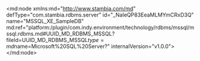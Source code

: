 <?xml version="1.0" encoding="UTF-8"?>
<md:node xmlns:md="http://www.stambia.com/md" defType="com.stambia.rdbms.server" id="_NaIeQP83EeaMLMYmCRxD3Q" name="MSSQL_XE_SampleDB" md:ref="platform:/plugin/com.indy.environment/technology/rdbms/mssql/mssql.rdbms.md#UUID_MD_RDBMS_MSSQL?fileId=UUID_MD_RDBMS_MSSQL$type=md$name=Microsoft%20SQL%20Server?" internalVersion="v1.0.0">
  <attribute defType="com.stambia.rdbms.server.url" id="_NaIeQf83EeaMLMYmCRxD3Q" value="jdbc:sqlserver://localhost;instance=SQLEXPRESS;databaseName=training"/>
  <attribute defType="com.stambia.rdbms.server.driver" id="_NaIeQv83EeaMLMYmCRxD3Q" value="com.microsoft.sqlserver.jdbc.SQLServerDriver"/>
  <attribute defType="com.stambia.rdbms.server.user" id="_NaIeQ_83EeaMLMYmCRxD3Q" value="jms"/>
  <attribute defType="com.stambia.rdbms.server.password" id="_NaIeRP83EeaMLMYmCRxD3Q" value="B06597DB1077A80133D3E17CF04E8BCB"/>
  <attribute defType="com.stambia.rdbms.server.module" id="_eTHAgHbFEeqWJJXkTfAvJw" value="Microsoft SQL Server"/>
  <node defType="com.stambia.rdbms.schema" id="_NaIeRf83EeaMLMYmCRxD3Q" name="training.dbo">
    <attribute defType="com.stambia.rdbms.schema.catalog.name" id="_NaIeRv83EeaMLMYmCRxD3Q" value="training"/>
    <attribute defType="com.stambia.rdbms.schema.name" id="_NaIeR_83EeaMLMYmCRxD3Q" value="dbo"/>
    <attribute defType="com.stambia.rdbms.schema.rejectMask" id="_NaIeSP83EeaMLMYmCRxD3Q" value="R_[targetName]"/>
    <attribute defType="com.stambia.rdbms.schema.loadMask" id="_NaJFUP83EeaMLMYmCRxD3Q" value="L[number]_[targetName]"/>
    <attribute defType="com.stambia.rdbms.schema.integrationMask" id="_NaJFUf83EeaMLMYmCRxD3Q" value="I_[targetName]"/>
    <node defType="com.stambia.rdbms.datastore" id="_dezbwf83EeaMLMYmCRxD3Q" name="dim_geo">
      <attribute defType="com.stambia.rdbms.datastore.name" id="_de0C0P83EeaMLMYmCRxD3Q" value="dim_geo"/>
      <attribute defType="com.stambia.rdbms.datastore.type" id="_de0C0f83EeaMLMYmCRxD3Q" value="TABLE"/>
      <node defType="com.stambia.rdbms.column" id="_dm9SMP83EeaMLMYmCRxD3Q" name="id_geo" position="1">
        <attribute defType="com.stambia.rdbms.column.nullable" id="_dm9SMf83EeaMLMYmCRxD3Q" value="0"/>
        <attribute defType="com.stambia.rdbms.column.size" id="_dm9SMv83EeaMLMYmCRxD3Q" value="10"/>
        <attribute defType="com.stambia.rdbms.column.type" id="_dm9SM_83EeaMLMYmCRxD3Q" value="int identity"/>
        <attribute defType="com.stambia.rdbms.column.autoIncrement" id="_dm9SNP83EeaMLMYmCRxD3Q" value="true"/>
        <attribute defType="com.stambia.rdbms.column.name" id="_dm9SNf83EeaMLMYmCRxD3Q" value="id_geo"/>
        <attribute defType="com.stambia.rdbms.column.digits" id="_dm9SNv83EeaMLMYmCRxD3Q" value="0"/>
        <attribute defType="com.stambia.rdbms.column.scd" id="_fnveMP83EeaMLMYmCRxD3Q" value="surrogateKey"/>
      </node>
      <node defType="com.stambia.rdbms.column" id="_dm_ucP83EeaMLMYmCRxD3Q" name="dt_end_date" position="2">
        <attribute defType="com.stambia.rdbms.column.nullable" id="_dm_ucf83EeaMLMYmCRxD3Q" value="1"/>
        <attribute defType="com.stambia.rdbms.column.size" id="_dm_ucv83EeaMLMYmCRxD3Q" value="23"/>
        <attribute defType="com.stambia.rdbms.column.type" id="_dnAVgP83EeaMLMYmCRxD3Q" value="datetime"/>
        <attribute defType="com.stambia.rdbms.column.autoIncrement" id="_dnAVgf83EeaMLMYmCRxD3Q" value="false"/>
        <attribute defType="com.stambia.rdbms.column.name" id="_dnAVgv83EeaMLMYmCRxD3Q" value="dt_end_date"/>
        <attribute defType="com.stambia.rdbms.column.digits" id="_dnAVg_83EeaMLMYmCRxD3Q" value="3"/>
        <attribute defType="com.stambia.rdbms.column.scd" id="_8Z6oEP9CEeaMLMYmCRxD3Q" value="endDate"/>
      </node>
      <node defType="com.stambia.rdbms.column" id="_dnCKsP83EeaMLMYmCRxD3Q" name="d_end_date" position="3">
        <attribute defType="com.stambia.rdbms.column.nullable" id="_dnCKsf83EeaMLMYmCRxD3Q" value="1"/>
        <attribute defType="com.stambia.rdbms.column.size" id="_dnCKsv83EeaMLMYmCRxD3Q" value="10"/>
        <attribute defType="com.stambia.rdbms.column.type" id="_dnCKs_83EeaMLMYmCRxD3Q" value="date"/>
        <attribute defType="com.stambia.rdbms.column.autoIncrement" id="_dnCKtP83EeaMLMYmCRxD3Q" value="false"/>
        <attribute defType="com.stambia.rdbms.column.name" id="_dnCKtf83EeaMLMYmCRxD3Q" value="d_end_date"/>
        <attribute defType="com.stambia.rdbms.column.digits" id="_dnCKtv83EeaMLMYmCRxD3Q" value="0"/>
        <attribute defType="com.stambia.rdbms.column.scd" id="_9I84UP9CEeaMLMYmCRxD3Q" value="endDate"/>
      </node>
      <node defType="com.stambia.rdbms.column" id="_dnD_4P83EeaMLMYmCRxD3Q" name="c_end_date" position="4">
        <attribute defType="com.stambia.rdbms.column.nullable" id="_dnD_4f83EeaMLMYmCRxD3Q" value="1"/>
        <attribute defType="com.stambia.rdbms.column.size" id="_dnD_4v83EeaMLMYmCRxD3Q" value="20"/>
        <attribute defType="com.stambia.rdbms.column.type" id="_dnD_4_83EeaMLMYmCRxD3Q" value="char"/>
        <attribute defType="com.stambia.rdbms.column.autoIncrement" id="_dnEm8P83EeaMLMYmCRxD3Q" value="false"/>
        <attribute defType="com.stambia.rdbms.column.name" id="_dnEm8f83EeaMLMYmCRxD3Q" value="c_end_date"/>
        <attribute defType="com.stambia.rdbms.column.scd" id="_9tM04P9CEeaMLMYmCRxD3Q" value="endDate"/>
      </node>
      <node defType="com.stambia.rdbms.column" id="_dnGcIP83EeaMLMYmCRxD3Q" name="vc_end_date" position="5">
        <attribute defType="com.stambia.rdbms.column.nullable" id="_dnGcIf83EeaMLMYmCRxD3Q" value="1"/>
        <attribute defType="com.stambia.rdbms.column.size" id="_dnHDMP83EeaMLMYmCRxD3Q" value="20"/>
        <attribute defType="com.stambia.rdbms.column.type" id="_dnHDMf83EeaMLMYmCRxD3Q" value="varchar"/>
        <attribute defType="com.stambia.rdbms.column.autoIncrement" id="_dnHDMv83EeaMLMYmCRxD3Q" value="false"/>
        <attribute defType="com.stambia.rdbms.column.name" id="_dnHDM_83EeaMLMYmCRxD3Q" value="vc_end_date"/>
        <attribute defType="com.stambia.rdbms.column.scd" id="_-V2wUP9CEeaMLMYmCRxD3Q" value="endDate"/>
      </node>
      <node defType="com.stambia.rdbms.column" id="_dnJfcP83EeaMLMYmCRxD3Q" name="city" position="6">
        <attribute defType="com.stambia.rdbms.column.nullable" id="_dnJfcf83EeaMLMYmCRxD3Q" value="1"/>
        <attribute defType="com.stambia.rdbms.column.size" id="_dnJfcv83EeaMLMYmCRxD3Q" value="200"/>
        <attribute defType="com.stambia.rdbms.column.type" id="_dnJfc_83EeaMLMYmCRxD3Q" value="varchar"/>
        <attribute defType="com.stambia.rdbms.column.autoIncrement" id="_dnJfdP83EeaMLMYmCRxD3Q" value="false"/>
        <attribute defType="com.stambia.rdbms.column.name" id="_dnJfdf83EeaMLMYmCRxD3Q" value="city"/>
        <attribute defType="com.stambia.rdbms.column.scd" id="__rYY0P9CEeaMLMYmCRxD3Q" value="historizeIfModified"/>
      </node>
      <node defType="com.stambia.rdbms.column" id="_dnL7sP83EeaMLMYmCRxD3Q" name="zipcode" position="7">
        <attribute defType="com.stambia.rdbms.column.nullable" id="_dnL7sf83EeaMLMYmCRxD3Q" value="1"/>
        <attribute defType="com.stambia.rdbms.column.size" id="_dnL7sv83EeaMLMYmCRxD3Q" value="5"/>
        <attribute defType="com.stambia.rdbms.column.type" id="_dnL7s_83EeaMLMYmCRxD3Q" value="char"/>
        <attribute defType="com.stambia.rdbms.column.autoIncrement" id="_dnL7tP83EeaMLMYmCRxD3Q" value="false"/>
        <attribute defType="com.stambia.rdbms.column.name" id="_dnL7tf83EeaMLMYmCRxD3Q" value="zipcode"/>
        <attribute defType="com.stambia.rdbms.column.scd" id="_BbqDoP9DEeaMLMYmCRxD3Q" value="naturalKey"/>
      </node>
      <node defType="com.stambia.rdbms.column" id="_dnNw4P83EeaMLMYmCRxD3Q" name="statecode" position="8">
        <attribute defType="com.stambia.rdbms.column.nullable" id="_dnNw4f83EeaMLMYmCRxD3Q" value="1"/>
        <attribute defType="com.stambia.rdbms.column.size" id="_dnNw4v83EeaMLMYmCRxD3Q" value="2"/>
        <attribute defType="com.stambia.rdbms.column.type" id="_dnNw4_83EeaMLMYmCRxD3Q" value="char"/>
        <attribute defType="com.stambia.rdbms.column.autoIncrement" id="_dnNw5P83EeaMLMYmCRxD3Q" value="false"/>
        <attribute defType="com.stambia.rdbms.column.name" id="_dnNw5f83EeaMLMYmCRxD3Q" value="statecode"/>
        <attribute defType="com.stambia.rdbms.column.scd" id="_CgDf4P9DEeaMLMYmCRxD3Q" value="historizeIfModified"/>
      </node>
      <node defType="com.stambia.rdbms.column" id="_dnPmEP83EeaMLMYmCRxD3Q" name="dim_version" position="9">
        <attribute defType="com.stambia.rdbms.column.nullable" id="_dnPmEf83EeaMLMYmCRxD3Q" value="1"/>
        <attribute defType="com.stambia.rdbms.column.size" id="_dnPmEv83EeaMLMYmCRxD3Q" value="10"/>
        <attribute defType="com.stambia.rdbms.column.type" id="_dnPmE_83EeaMLMYmCRxD3Q" value="int"/>
        <attribute defType="com.stambia.rdbms.column.autoIncrement" id="_dnQNIP83EeaMLMYmCRxD3Q" value="false"/>
        <attribute defType="com.stambia.rdbms.column.name" id="_dnQNIf83EeaMLMYmCRxD3Q" value="dim_version"/>
        <attribute defType="com.stambia.rdbms.column.digits" id="_dnQNIv83EeaMLMYmCRxD3Q" value="0"/>
        <attribute defType="com.stambia.rdbms.column.scd" id="_Dba78P9DEeaMLMYmCRxD3Q" value="recordVersion"/>
      </node>
      <node defType="com.stambia.rdbms.column" id="_dnSCUP83EeaMLMYmCRxD3Q" name="dt_start_date" position="10">
        <attribute defType="com.stambia.rdbms.column.nullable" id="_dnSCUf83EeaMLMYmCRxD3Q" value="1"/>
        <attribute defType="com.stambia.rdbms.column.size" id="_dnSpYP83EeaMLMYmCRxD3Q" value="23"/>
        <attribute defType="com.stambia.rdbms.column.type" id="_dnSpYf83EeaMLMYmCRxD3Q" value="datetime"/>
        <attribute defType="com.stambia.rdbms.column.autoIncrement" id="_dnSpYv83EeaMLMYmCRxD3Q" value="false"/>
        <attribute defType="com.stambia.rdbms.column.name" id="_dnSpY_83EeaMLMYmCRxD3Q" value="dt_start_date"/>
        <attribute defType="com.stambia.rdbms.column.digits" id="_dnSpZP83EeaMLMYmCRxD3Q" value="3"/>
        <attribute defType="com.stambia.rdbms.column.scd" id="_EOU_kP9DEeaMLMYmCRxD3Q" value="startDate"/>
      </node>
      <node defType="com.stambia.rdbms.column" id="_dnVFoP83EeaMLMYmCRxD3Q" name="d_start_date" position="11">
        <attribute defType="com.stambia.rdbms.column.nullable" id="_dnVFof83EeaMLMYmCRxD3Q" value="1"/>
        <attribute defType="com.stambia.rdbms.column.size" id="_dnVFov83EeaMLMYmCRxD3Q" value="10"/>
        <attribute defType="com.stambia.rdbms.column.type" id="_dnVssP83EeaMLMYmCRxD3Q" value="date"/>
        <attribute defType="com.stambia.rdbms.column.autoIncrement" id="_dnVssf83EeaMLMYmCRxD3Q" value="false"/>
        <attribute defType="com.stambia.rdbms.column.name" id="_dnVssv83EeaMLMYmCRxD3Q" value="d_start_date"/>
        <attribute defType="com.stambia.rdbms.column.digits" id="_dnVss_83EeaMLMYmCRxD3Q" value="0"/>
        <attribute defType="com.stambia.rdbms.column.scd" id="_E3LIQP9DEeaMLMYmCRxD3Q" value="startDate"/>
      </node>
      <node defType="com.stambia.rdbms.column" id="_dnYI8P83EeaMLMYmCRxD3Q" name="c_start_date" position="12">
        <attribute defType="com.stambia.rdbms.column.nullable" id="_dnYI8f83EeaMLMYmCRxD3Q" value="1"/>
        <attribute defType="com.stambia.rdbms.column.size" id="_dnYI8v83EeaMLMYmCRxD3Q" value="20"/>
        <attribute defType="com.stambia.rdbms.column.type" id="_dnYwAP83EeaMLMYmCRxD3Q" value="char"/>
        <attribute defType="com.stambia.rdbms.column.autoIncrement" id="_dnYwAf83EeaMLMYmCRxD3Q" value="false"/>
        <attribute defType="com.stambia.rdbms.column.name" id="_dnYwAv83EeaMLMYmCRxD3Q" value="c_start_date"/>
        <attribute defType="com.stambia.rdbms.column.scd" id="_Fd2GsP9DEeaMLMYmCRxD3Q" value="startDate"/>
      </node>
      <node defType="com.stambia.rdbms.column" id="_dnalMP83EeaMLMYmCRxD3Q" name="vc_start_date" position="13">
        <attribute defType="com.stambia.rdbms.column.nullable" id="_dnalMf83EeaMLMYmCRxD3Q" value="1"/>
        <attribute defType="com.stambia.rdbms.column.size" id="_dnalMv83EeaMLMYmCRxD3Q" value="20"/>
        <attribute defType="com.stambia.rdbms.column.type" id="_dnbMQP83EeaMLMYmCRxD3Q" value="varchar"/>
        <attribute defType="com.stambia.rdbms.column.autoIncrement" id="_dnbMQf83EeaMLMYmCRxD3Q" value="false"/>
        <attribute defType="com.stambia.rdbms.column.name" id="_dnbMQv83EeaMLMYmCRxD3Q" value="vc_start_date"/>
        <attribute defType="com.stambia.rdbms.column.scd" id="_GFIJIP9DEeaMLMYmCRxD3Q" value="startDate"/>
      </node>
      <node defType="com.stambia.rdbms.column" id="_dndBcP83EeaMLMYmCRxD3Q" name="dim_comment" position="14">
        <attribute defType="com.stambia.rdbms.column.nullable" id="_dndBcf83EeaMLMYmCRxD3Q" value="1"/>
        <attribute defType="com.stambia.rdbms.column.size" id="_dndBcv83EeaMLMYmCRxD3Q" value="200"/>
        <attribute defType="com.stambia.rdbms.column.type" id="_dndBc_83EeaMLMYmCRxD3Q" value="varchar"/>
        <attribute defType="com.stambia.rdbms.column.autoIncrement" id="_dndBdP83EeaMLMYmCRxD3Q" value="false"/>
        <attribute defType="com.stambia.rdbms.column.name" id="_dndBdf83EeaMLMYmCRxD3Q" value="dim_comment"/>
        <attribute defType="com.stambia.rdbms.column.scd" id="_Qa8GYP9DEeaMLMYmCRxD3Q" value="updateIfModified"/>
      </node>
      <node defType="com.stambia.rdbms.column" id="_dne2oP83EeaMLMYmCRxD3Q" name="population" position="15">
        <attribute defType="com.stambia.rdbms.column.nullable" id="_dne2of83EeaMLMYmCRxD3Q" value="1"/>
        <attribute defType="com.stambia.rdbms.column.size" id="_dne2ov83EeaMLMYmCRxD3Q" value="10"/>
        <attribute defType="com.stambia.rdbms.column.type" id="_dne2o_83EeaMLMYmCRxD3Q" value="int"/>
        <attribute defType="com.stambia.rdbms.column.autoIncrement" id="_dne2pP83EeaMLMYmCRxD3Q" value="false"/>
        <attribute defType="com.stambia.rdbms.column.name" id="_dnfdsP83EeaMLMYmCRxD3Q" value="population"/>
        <attribute defType="com.stambia.rdbms.column.digits" id="_dnfdsf83EeaMLMYmCRxD3Q" value="0"/>
        <attribute defType="com.stambia.rdbms.column.scd" id="_RQXSgP9DEeaMLMYmCRxD3Q" value="updateIfModified"/>
      </node>
    </node>
  </node>
  <node defType="com.stambia.rdbms.queryFolder" id="_NaJFUv83EeaMLMYmCRxD3Q" name="QF_MSSQL">
    <node defType="com.stambia.rdbms.query" id="_cW2ewP9DEeaMLMYmCRxD3Q" name="Q_Move1">
      <attribute defType="com.stambia.rdbms.query.expression" id="_k7BfQP9DEeaMLMYmCRxD3Q" value="SELECT 'ZIP1' AS zipcode, 'TOWN1' AS town,'Initial update ZIP1' AS dim_comment,'S1' AS statecode,55000 AS population&#xD;&#xA;UNION ALL&#xD;&#xA;SELECT 'ZIP2' AS zipcode, 'TOWN2' AS town,'Initial update ZIP2' AS dim_comment,'S1' AS statecode,65000 AS population"/>
      <node defType="com.stambia.rdbms.column" id="_og9EIP9DEeaMLMYmCRxD3Q" name="population" position="5">
        <attribute defType="com.stambia.rdbms.column.type" id="_og9EIf9DEeaMLMYmCRxD3Q" value="int"/>
        <attribute defType="com.stambia.rdbms.column.autoIncrement" id="_og9EIv9DEeaMLMYmCRxD3Q" value="false"/>
        <attribute defType="com.stambia.rdbms.column.name" id="_og9rMP9DEeaMLMYmCRxD3Q" value="population"/>
        <attribute defType="com.stambia.rdbms.column.nullable" id="_og9rMf9DEeaMLMYmCRxD3Q" value="0"/>
        <attribute defType="com.stambia.rdbms.column.digits" id="_og9rMv9DEeaMLMYmCRxD3Q" value="0"/>
        <attribute defType="com.stambia.rdbms.column.size" id="_og9rM_9DEeaMLMYmCRxD3Q" value="10"/>
      </node>
      <node defType="com.stambia.rdbms.column" id="_og6n4P9DEeaMLMYmCRxD3Q" name="statecode" position="4">
        <attribute defType="com.stambia.rdbms.column.type" id="_og6n4f9DEeaMLMYmCRxD3Q" value="varchar"/>
        <attribute defType="com.stambia.rdbms.column.autoIncrement" id="_og7O8P9DEeaMLMYmCRxD3Q" value="false"/>
        <attribute defType="com.stambia.rdbms.column.name" id="_og7O8f9DEeaMLMYmCRxD3Q" value="statecode"/>
        <attribute defType="com.stambia.rdbms.column.nullable" id="_og7O8v9DEeaMLMYmCRxD3Q" value="0"/>
        <attribute defType="com.stambia.rdbms.column.digits" id="_og7O8_9DEeaMLMYmCRxD3Q" value="0"/>
        <attribute defType="com.stambia.rdbms.column.size" id="_og7O9P9DEeaMLMYmCRxD3Q" value="2"/>
      </node>
      <node defType="com.stambia.rdbms.column" id="_og1vYP9DEeaMLMYmCRxD3Q" name="town" position="2">
        <attribute defType="com.stambia.rdbms.column.type" id="_og1vYf9DEeaMLMYmCRxD3Q" value="varchar"/>
        <attribute defType="com.stambia.rdbms.column.autoIncrement" id="_og1vYv9DEeaMLMYmCRxD3Q" value="false"/>
        <attribute defType="com.stambia.rdbms.column.name" id="_og1vY_9DEeaMLMYmCRxD3Q" value="town"/>
        <attribute defType="com.stambia.rdbms.column.nullable" id="_og1vZP9DEeaMLMYmCRxD3Q" value="0"/>
        <attribute defType="com.stambia.rdbms.column.digits" id="_og2WcP9DEeaMLMYmCRxD3Q" value="0"/>
        <attribute defType="com.stambia.rdbms.column.size" id="_og2Wcf9DEeaMLMYmCRxD3Q" value="5"/>
      </node>
      <node defType="com.stambia.rdbms.column" id="_og4ysP9DEeaMLMYmCRxD3Q" name="dim_comment" position="3">
        <attribute defType="com.stambia.rdbms.column.type" id="_og4ysf9DEeaMLMYmCRxD3Q" value="varchar"/>
        <attribute defType="com.stambia.rdbms.column.autoIncrement" id="_og4ysv9DEeaMLMYmCRxD3Q" value="false"/>
        <attribute defType="com.stambia.rdbms.column.name" id="_og4ys_9DEeaMLMYmCRxD3Q" value="dim_comment"/>
        <attribute defType="com.stambia.rdbms.column.nullable" id="_og4ytP9DEeaMLMYmCRxD3Q" value="0"/>
        <attribute defType="com.stambia.rdbms.column.digits" id="_og4ytf9DEeaMLMYmCRxD3Q" value="0"/>
        <attribute defType="com.stambia.rdbms.column.size" id="_og4ytv9DEeaMLMYmCRxD3Q" value="19"/>
      </node>
      <node defType="com.stambia.rdbms.column" id="_ogz6MP9DEeaMLMYmCRxD3Q" name="zipcode" position="1">
        <attribute defType="com.stambia.rdbms.column.type" id="_ogz6Mf9DEeaMLMYmCRxD3Q" value="varchar"/>
        <attribute defType="com.stambia.rdbms.column.autoIncrement" id="_ogz6Mv9DEeaMLMYmCRxD3Q" value="false"/>
        <attribute defType="com.stambia.rdbms.column.name" id="_ogz6M_9DEeaMLMYmCRxD3Q" value="zipcode"/>
        <attribute defType="com.stambia.rdbms.column.nullable" id="_ogz6NP9DEeaMLMYmCRxD3Q" value="0"/>
        <attribute defType="com.stambia.rdbms.column.digits" id="_ogz6Nf9DEeaMLMYmCRxD3Q" value="0"/>
        <attribute defType="com.stambia.rdbms.column.size" id="_ogz6Nv9DEeaMLMYmCRxD3Q" value="4"/>
      </node>
    </node>
    <node defType="com.stambia.rdbms.query" id="_czhzsP9DEeaMLMYmCRxD3Q" name="Q_Move2">
      <attribute defType="com.stambia.rdbms.query.expression" id="_mUsn8P9DEeaMLMYmCRxD3Q" value="SELECT 'ZIP1' AS zipcode, 'TOWN11' AS town,'Second update ZIP1' AS dim_comment,'S2' AS statecode,55000 AS population&#xD;&#xA;UNION ALL&#xD;&#xA;SELECT 'ZIP3' AS zipcode, 'TOWN3' AS town,'Initial update ZIP3' AS dim_comment,'S3' AS statecode,125000 AS population"/>
      <node defType="com.stambia.rdbms.column" id="_pwKCMP9DEeaMLMYmCRxD3Q" name="statecode" position="4">
        <attribute defType="com.stambia.rdbms.column.type" id="_pwKCMf9DEeaMLMYmCRxD3Q" value="varchar"/>
        <attribute defType="com.stambia.rdbms.column.autoIncrement" id="_pwKCMv9DEeaMLMYmCRxD3Q" value="false"/>
        <attribute defType="com.stambia.rdbms.column.name" id="_pwKCM_9DEeaMLMYmCRxD3Q" value="statecode"/>
        <attribute defType="com.stambia.rdbms.column.nullable" id="_pwKCNP9DEeaMLMYmCRxD3Q" value="0"/>
        <attribute defType="com.stambia.rdbms.column.digits" id="_pwKpQP9DEeaMLMYmCRxD3Q" value="0"/>
        <attribute defType="com.stambia.rdbms.column.size" id="_pwKpQf9DEeaMLMYmCRxD3Q" value="2"/>
      </node>
      <node defType="com.stambia.rdbms.column" id="_pwD7kP9DEeaMLMYmCRxD3Q" name="zipcode" position="1">
        <attribute defType="com.stambia.rdbms.column.type" id="_pwD7kf9DEeaMLMYmCRxD3Q" value="varchar"/>
        <attribute defType="com.stambia.rdbms.column.autoIncrement" id="_pwD7kv9DEeaMLMYmCRxD3Q" value="false"/>
        <attribute defType="com.stambia.rdbms.column.name" id="_pwD7k_9DEeaMLMYmCRxD3Q" value="zipcode"/>
        <attribute defType="com.stambia.rdbms.column.nullable" id="_pwD7lP9DEeaMLMYmCRxD3Q" value="0"/>
        <attribute defType="com.stambia.rdbms.column.digits" id="_pwD7lf9DEeaMLMYmCRxD3Q" value="0"/>
        <attribute defType="com.stambia.rdbms.column.size" id="_pwEioP9DEeaMLMYmCRxD3Q" value="4"/>
      </node>
      <node defType="com.stambia.rdbms.column" id="_pwINAP9DEeaMLMYmCRxD3Q" name="dim_comment" position="3">
        <attribute defType="com.stambia.rdbms.column.type" id="_pwINAf9DEeaMLMYmCRxD3Q" value="varchar"/>
        <attribute defType="com.stambia.rdbms.column.autoIncrement" id="_pwINAv9DEeaMLMYmCRxD3Q" value="false"/>
        <attribute defType="com.stambia.rdbms.column.name" id="_pwINA_9DEeaMLMYmCRxD3Q" value="dim_comment"/>
        <attribute defType="com.stambia.rdbms.column.nullable" id="_pwINBP9DEeaMLMYmCRxD3Q" value="0"/>
        <attribute defType="com.stambia.rdbms.column.digits" id="_pwINBf9DEeaMLMYmCRxD3Q" value="0"/>
        <attribute defType="com.stambia.rdbms.column.size" id="_pwINBv9DEeaMLMYmCRxD3Q" value="19"/>
      </node>
      <node defType="com.stambia.rdbms.column" id="_pwRW8P9DEeaMLMYmCRxD3Q" name="population" position="5">
        <attribute defType="com.stambia.rdbms.column.type" id="_pwRW8f9DEeaMLMYmCRxD3Q" value="int"/>
        <attribute defType="com.stambia.rdbms.column.autoIncrement" id="_pwRW8v9DEeaMLMYmCRxD3Q" value="false"/>
        <attribute defType="com.stambia.rdbms.column.name" id="_pwRW8_9DEeaMLMYmCRxD3Q" value="population"/>
        <attribute defType="com.stambia.rdbms.column.nullable" id="_pwRW9P9DEeaMLMYmCRxD3Q" value="0"/>
        <attribute defType="com.stambia.rdbms.column.digits" id="_pwRW9f9DEeaMLMYmCRxD3Q" value="0"/>
        <attribute defType="com.stambia.rdbms.column.size" id="_pwRW9v9DEeaMLMYmCRxD3Q" value="10"/>
      </node>
      <node defType="com.stambia.rdbms.column" id="_pwGX0P9DEeaMLMYmCRxD3Q" name="town" position="2">
        <attribute defType="com.stambia.rdbms.column.type" id="_pwGX0f9DEeaMLMYmCRxD3Q" value="varchar"/>
        <attribute defType="com.stambia.rdbms.column.autoIncrement" id="_pwGX0v9DEeaMLMYmCRxD3Q" value="false"/>
        <attribute defType="com.stambia.rdbms.column.name" id="_pwGX0_9DEeaMLMYmCRxD3Q" value="town"/>
        <attribute defType="com.stambia.rdbms.column.nullable" id="_pwGX1P9DEeaMLMYmCRxD3Q" value="0"/>
        <attribute defType="com.stambia.rdbms.column.digits" id="_pwGX1f9DEeaMLMYmCRxD3Q" value="0"/>
        <attribute defType="com.stambia.rdbms.column.size" id="_pwGX1v9DEeaMLMYmCRxD3Q" value="6"/>
      </node>
    </node>
    <node defType="com.stambia.rdbms.query" id="_dPqWEP9DEeaMLMYmCRxD3Q" name="Q_Move3">
      <attribute defType="com.stambia.rdbms.query.expression" id="_n1OmkP9DEeaMLMYmCRxD3Q" value="SELECT 'ZIP1' AS zipcode, 'TOWN111' AS town,'Third update ZIP1' AS dim_comment,'S1' AS statecode,55000 AS population&#xD;&#xA;UNION ALL&#xD;&#xA;SELECT 'ZIP2' AS zipcode, 'TOWN22' AS town,'Second update ZIP2' AS dim_comment,'S1' AS statecode,65000 AS population&#xD;&#xA;UNION ALL&#xD;&#xA;SELECT 'ZIP3' AS zipcode, 'TOWN3' AS town,'Second update ZIP3' AS dim_comment,'S3' AS statecode,130000 AS population"/>
      <node defType="com.stambia.rdbms.column" id="_qkiFcP9DEeaMLMYmCRxD3Q" name="dim_comment" position="3">
        <attribute defType="com.stambia.rdbms.column.type" id="_qkiFcf9DEeaMLMYmCRxD3Q" value="varchar"/>
        <attribute defType="com.stambia.rdbms.column.autoIncrement" id="_qkiFcv9DEeaMLMYmCRxD3Q" value="false"/>
        <attribute defType="com.stambia.rdbms.column.name" id="_qkiFc_9DEeaMLMYmCRxD3Q" value="dim_comment"/>
        <attribute defType="com.stambia.rdbms.column.nullable" id="_qkiFdP9DEeaMLMYmCRxD3Q" value="0"/>
        <attribute defType="com.stambia.rdbms.column.digits" id="_qkiFdf9DEeaMLMYmCRxD3Q" value="0"/>
        <attribute defType="com.stambia.rdbms.column.size" id="_qkiFdv9DEeaMLMYmCRxD3Q" value="18"/>
      </node>
      <node defType="com.stambia.rdbms.column" id="_qkfpMP9DEeaMLMYmCRxD3Q" name="town" position="2">
        <attribute defType="com.stambia.rdbms.column.type" id="_qkfpMf9DEeaMLMYmCRxD3Q" value="varchar"/>
        <attribute defType="com.stambia.rdbms.column.autoIncrement" id="_qkfpMv9DEeaMLMYmCRxD3Q" value="false"/>
        <attribute defType="com.stambia.rdbms.column.name" id="_qkfpM_9DEeaMLMYmCRxD3Q" value="town"/>
        <attribute defType="com.stambia.rdbms.column.nullable" id="_qkfpNP9DEeaMLMYmCRxD3Q" value="0"/>
        <attribute defType="com.stambia.rdbms.column.digits" id="_qkgQQP9DEeaMLMYmCRxD3Q" value="0"/>
        <attribute defType="com.stambia.rdbms.column.size" id="_qkgQQf9DEeaMLMYmCRxD3Q" value="7"/>
      </node>
      <node defType="com.stambia.rdbms.column" id="_qkmW4P9DEeaMLMYmCRxD3Q" name="population" position="5">
        <attribute defType="com.stambia.rdbms.column.type" id="_qkmW4f9DEeaMLMYmCRxD3Q" value="int"/>
        <attribute defType="com.stambia.rdbms.column.autoIncrement" id="_qkmW4v9DEeaMLMYmCRxD3Q" value="false"/>
        <attribute defType="com.stambia.rdbms.column.name" id="_qkmW4_9DEeaMLMYmCRxD3Q" value="population"/>
        <attribute defType="com.stambia.rdbms.column.nullable" id="_qkmW5P9DEeaMLMYmCRxD3Q" value="0"/>
        <attribute defType="com.stambia.rdbms.column.digits" id="_qkmW5f9DEeaMLMYmCRxD3Q" value="0"/>
        <attribute defType="com.stambia.rdbms.column.size" id="_qkmW5v9DEeaMLMYmCRxD3Q" value="10"/>
      </node>
      <node defType="com.stambia.rdbms.column" id="_qkkhsP9DEeaMLMYmCRxD3Q" name="statecode" position="4">
        <attribute defType="com.stambia.rdbms.column.type" id="_qkkhsf9DEeaMLMYmCRxD3Q" value="varchar"/>
        <attribute defType="com.stambia.rdbms.column.autoIncrement" id="_qkkhsv9DEeaMLMYmCRxD3Q" value="false"/>
        <attribute defType="com.stambia.rdbms.column.name" id="_qkkhs_9DEeaMLMYmCRxD3Q" value="statecode"/>
        <attribute defType="com.stambia.rdbms.column.nullable" id="_qkkhtP9DEeaMLMYmCRxD3Q" value="0"/>
        <attribute defType="com.stambia.rdbms.column.digits" id="_qkkhtf9DEeaMLMYmCRxD3Q" value="0"/>
        <attribute defType="com.stambia.rdbms.column.size" id="_qkkhtv9DEeaMLMYmCRxD3Q" value="2"/>
      </node>
      <node defType="com.stambia.rdbms.column" id="_qkd0AP9DEeaMLMYmCRxD3Q" name="zipcode" position="1">
        <attribute defType="com.stambia.rdbms.column.type" id="_qkd0Af9DEeaMLMYmCRxD3Q" value="varchar"/>
        <attribute defType="com.stambia.rdbms.column.autoIncrement" id="_qkd0Av9DEeaMLMYmCRxD3Q" value="false"/>
        <attribute defType="com.stambia.rdbms.column.name" id="_qkd0A_9DEeaMLMYmCRxD3Q" value="zipcode"/>
        <attribute defType="com.stambia.rdbms.column.nullable" id="_qkd0BP9DEeaMLMYmCRxD3Q" value="0"/>
        <attribute defType="com.stambia.rdbms.column.digits" id="_qkd0Bf9DEeaMLMYmCRxD3Q" value="0"/>
        <attribute defType="com.stambia.rdbms.column.size" id="_qkd0Bv9DEeaMLMYmCRxD3Q" value="4"/>
      </node>
    </node>
  </node>
</md:node>